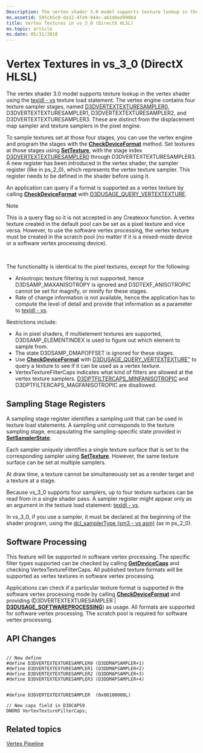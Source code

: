 ```yaml
---
Description: The vertex shader 3.0 model supports texture lookup in the vertex shader using the texldl - vs texture load statement.
ms.assetid: 595cb5c0-da12-4fe9-944c-a61d8ed990b4
title: Vertex Textures in vs_3_0 (DirectX HLSL)
ms.topic: article
ms.date: 05/31/2018
---
```


# Vertex Textures in vs\_3\_0 (DirectX HLSL)

The vertex shader 3.0 model supports texture lookup in the vertex shader using the [texldl - vs](https://msdn.microsoft.com/library/Bb206220(v=VS.85).aspx) texture load statement. The vertex engine contains four texture sampler stages, named [D3DVERTEXTEXTURESAMPLER0](d3dvertextexturesampler.md), D3DVERTEXTEXTURESAMPLER1, D3DVERTEXTEXTURESAMPLER2, and D3DVERTEXTEXTURESAMPLER3. These are distinct from the displacement map sampler and texture samplers in the pixel engine.

To sample textures set at those four stages, you can use the vertex engine and program the stages with the [**CheckDeviceFormat**](/windows/desktop/api) method. Set textures at those stages using [**SetTexture**](https://msdn.microsoft.com/library/Bb174461(v=VS.85).aspx), with the stage index [D3DVERTEXTEXTURESAMPLER0](d3dvertextexturesampler.md) through D3DVERTEXTEXTURESAMPLER3. A new register has been introduced in the vertex shader, the sampler register (like in ps\_2\_0), which represents the vertex texture sampler. This register needs to be defined in the shader before using it.

An application can query if a format is supported as a vertex texture by calling [**CheckDeviceFormat**](/windows/desktop/api) with [D3DUSAGE\_QUERY\_VERTEXTEXTURE](d3dusage-query.md).

> [!Note]  
> This is a query flag so it is not accepted in any Createxxx function. A vertex texture created in the default pool can be set as a pixel texture and vice versa. However, to use the software vertex processing, the vertex texture must be created in the scratch pool (no matter if it is a mixed-mode device or a software vertex processing device).

 

The functionality is identical to the pixel textures, except for the following:

-   Anisotropic texture filtering is not supported, hence D3DSAMP\_MAXANISOTROPY is ignored and D3DTEXF\_ANISOTROPIC cannot be set for magnify, or minify for these stages.
-   Rate of change information is not available, hence the application has to compute the level of detail and provide that information as a parameter to [texldl - vs](https://msdn.microsoft.com/library/Bb206220(v=VS.85).aspx).

Restrictions include:

-   As in pixel shaders, if multielement textures are supported, D3DSAMP\_ELEMENTINDEX is used to figure out which element to sample from.
-   The state D3DSAMP\_DMAPOFFSET is ignored for these stages.
-   Use [**CheckDeviceFormat**](/windows/desktop/api) with [D3DUSAGE\_QUERY\_VERTEXTEXTURE"](d3dusage-query.md) to query a texture to see if it can be used as a vertex texture.
-   VertexTextureFilterCaps indicates what kind of filters are allowed at the vertex texture samplers. [D3DPTFILTERCAPS\_MINFANISOTROPIC](d3dptfiltercaps.md) and D3DPTFILTERCAPS\_MAGFANISOTROPIC are disallowed.

## Sampling Stage Registers

A sampling stage register identifies a sampling unit that can be used in texture load statements. A sampling unit corresponds to the texture sampling stage, encapsulating the sampling-specific state provided in [**SetSamplerState**](https://msdn.microsoft.com/library/Bb174456(v=VS.85).aspx).

Each sampler uniquely identifies a single texture surface that is set to the corresponding sampler using [**SetTexture**](https://msdn.microsoft.com/library/Bb174461(v=VS.85).aspx). However, the same texture surface can be set at multiple samplers.

At draw time, a texture cannot be simultaneously set as a render target and a texture at a stage.

Because vs\_3\_0 supports four samplers, up to four texture surfaces can be read from in a single shader pass. A sampler register might appear only as an argument in the texture load statement: [texldl - vs](https://msdn.microsoft.com/library/Bb206220(v=VS.85).aspx).

In vs\_3\_0, if you use a sampler, it must be declared at the beginning of the shader program, using the [dcl\_samplerType (sm3 - vs asm)](https://msdn.microsoft.com/library/Bb205571(v=VS.85).aspx) (as in ps\_2\_0).

## Software Processing

This feature will be supported in software vertex processing. The specific filter types supported can be checked by calling [**GetDeviceCaps**](https://msdn.microsoft.com/library/Bb174385(v=VS.85).aspx) and checking VertexTextureFilterCaps. All published texture formats will be supported as vertex textures in software vertex processing.

Applications can check if a particular texture format is supported in the software vertex processing mode by calling [**CheckDeviceFormat**](/windows/desktop/api) and providing (D3DVERTEXTEXTURESAMPLER \| [**D3DUSAGE\_SOFTWAREPROCESSING**](d3dusage.md)) as usage. All formats are supported for software vertex processing. The scratch pool is required for software vertex processing.

## API Changes


```
   
// New define
#define D3DVERTEXTEXTURESAMPLER0 (D3DDMAPSAMPLER+1)
#define D3DVERTEXTEXTURESAMPLER1 (D3DDMAPSAMPLER+2)
#define D3DVERTEXTEXTURESAMPLER2 (D3DDMAPSAMPLER+3)
#define D3DVERTEXTEXTURESAMPLER3 (D3DDMAPSAMPLER+4)
    

#define D3DVERTEXTEXTURESAMPLER  (0x00100000L)

// New caps field in D3DCAPS9
DWORD VertexTextureFilterCaps;
```



## Related topics

<dl> <dt>

[Vertex Pipeline](vertex-pipeline.md)
</dt> </dl>

 

 



